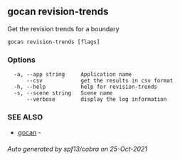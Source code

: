 ## gocan revision-trends

Get the revision trends for a boundary

```
gocan revision-trends [flags]
```

### Options

```
  -a, --app string     Application name
      --csv            get the results in csv format
  -h, --help           help for revision-trends
  -s, --scene string   Scene name
      --verbose        display the log information
```

### SEE ALSO

* [gocan](gocan.md)	 - 

###### Auto generated by spf13/cobra on 25-Oct-2021
